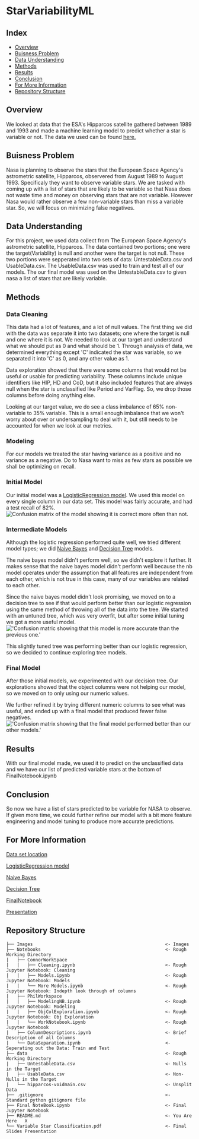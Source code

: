 # StarVariabilityML
## Index
- [Overview](#Overview)
- [Buisness Problem](#buisness-problem)
- [Data Understanding](#data-understanding)
- [Methods](#methods)
- [Results](#methods)
- [Conclusion](#conclusion)
- [For More Information](#for-more-information)
- [Repository Structure](#repository-structure)

## Overview
We looked at data that the ESA's Hipparcos satellite gathered between 1989 and 1993 and made a machine learning model to predict whether a star is variable or not. The data we used can be found [here.](https://www.kaggle.com/datasets/konivat/hipparcos-star-catalog)


## Buisness Problem
Nasa is planning to observe the stars that the European Space Agency's astrometric satellite, Hipparcos, observered from August 1989 to August 1993. Specificaly they want to observe variable stars. We are tasked with coming up with a list of stars that are likely to be variable so that Nasa does not waste time and money on observing stars that are not variable. However Nasa would rather observe a few non-variable stars than miss a variable star. So, we will focus on minimizing false negatives.


## Data Understanding
For this project, we used data collect from The European Space Agency's astrometric satellite, Hipparcos. The data contained two portions; one were the target(Variablity) is null and another were the target is not null. These two portions were sepperated into two sets of data: UntestableData.csv and UsableData.csv. The UsableData.csv was used to train and test all of our models. The our final model was used on the UntestableData.csv to given nasa a list of stars that are likely variable.

## Methods

### Data Cleaning
This data had a lot of features, and a lot of null values. The first thing we did with the data was separate it into two datasets; one where the target is null and one where it is not. We needed to look at our target and understand what we should put as 0 and what should be 1. Through analysis of data, we determined everything except 'C' indicated the star was variable, so we separated it into 'C' as 0, and any other value as 1.

Data exploration showed that there were some columns that would not be useful or usable for predicting variability. These columns include unique identifiers like HIP, HD and CoD, but it also included features that are always null when the star is unclassified like Period and VarFlag. So, we drop those columns before doing anything else.

Looking at our target value, we do see a class imbalance of 65% non-variable to 35% variable. This is a small enough imbalance that we won't worry about over or undersampling to deal with it, but still needs to be accounted for when we look at our metrics.

### Modeling
For our models we treated the star having variance as a positive and no variance as a negative. Do to Nasa want to miss as few stars as possible we shall be optimizing on recall.

### Initial Model
Our initial model was a [LogisticRegression model](https://scikit-learn.org/stable/modules/generated/sklearn.linear_model.LogisticRegression.html). We used this model on every single column in our data set. This model was fairly accurate, and had a test recall of 82%.
![Confusion matrix of the model showing it is correct more often than not.](Images/SinkConfusionMatrix.png)

### Intermediate Models
Although the logistic regression performed quite well, we tried different model types; we did [Naive Bayes](https://scikit-learn.org/stable/modules/naive_bayes.html) and [Decision Tree](https://scikit-learn.org/stable/modules/tree.html) models.

The naive bayes model didn't perform well, so we didn't explore it further. It makes sense that the naive bayes model didn't perform well because the nb model operates under the assumption that all features are independent from each other, which is not true in this case, many of our variables are related to each other.

Since the naive bayes model didn't look promising, we moved on to a decision tree to see if that would perform better than our logistic regression using the same method of throwing all of the data into the tree. We started with an untuned tree, which was very overfit, but after some initial tuning we got a more useful model.
!['Confusion matric showing that this model is more accurate than the previous one.'](Images/SinkTreeConfusionMatrix.png)

This slightly tuned tree was performing better than our logistic regression, so we decided to continue exploring tree models.

### Final Model
After those initial models, we experimented with our decision tree. Our explorations showed that the object columns were not helping our model, so we moved on to only using our numeric values.

We further refined it by trying different numeric columns to see what was useful, and ended up with a final model that produced fewer false negatives.
!['Confusion matrix showing that the final model performed better than our other models.'](Images/FinalConfusionMatrix.png)

## Results
With our final model made, we used it to predict on the unclassified data and we have our list of predicted variable stars at the bottom of FinalNotebook.ipynb

## Conclusion
So now we have a list of stars predicted to be variable for NASA to observe. If given more time, we could further refine our model with a bit more feature engineering and model tuning to produce more accurate predictions.

## For More Information
[Data set location](https://www.kaggle.com/datasets/konivat/hipparcos-star-catalog)

[LogisticRegression model](https://scikit-learn.org/stable/modules/generated/sklearn.linear_model.LogisticRegression.html)

[Naive Bayes](https://scikit-learn.org/stable/modules/naive_bayes.html)

[Decision Tree](https://scikit-learn.org/stable/modules/tree.html)

[FinalNotebook](https://github.com/pjlannoo/StarVariabilityML/blob/main/FinalNotebook.ipynb)

[Presentation](https://github.com/pjlannoo/StarVariabilityML/blob/main/Variable%20Star%20Classification.pdf)
## Repository Structure

```
├── Images                                                  <- Images
├── Notebooks                                               <- Rough Working Directory
|   ├── ConnorWorkSpace
|   |   ├── Cleaning.ipynb                                  <- Rough Jupyter Notebook: Cleaning
|   |   ├── Models.ipynb                                    <- Rough Jupyter Notebook: Models
|   |   └── More Models.ipynb                               <- Rough Jupyter Notebook: Indepth look through of columns
|   ├── PhilWorkspace
|   |   ├── ModelingNB.ipynb                                <- Rough Jupyter Notebook: Modeling
|   |   ├── ObjColExploration.ipynb                         <- Rough Jupyter Notebook: Obj Exploration
|   |   └── WorkNotebook.ipynb                              <- Rough Jupyter Notebook
|   ├── ColumnDescriptions.ipynb                            <- Brief Description of all Columns
|   └── DataSeparation.ipynb                                <- Seperating out the Data: Train and Test
├── data                                                    <- Rough Working Directory
|   ├── UntestableData.csv                                  <- Nulls in the Target
|   ├── UsableData.csv                                      <- Non-Nulls in the Target
|   └── hipparcos-voidmain.csv                              <- Unsplit Data
├── .gitignore                                              <- Standard python gitignore file
├── Final NoteBook.ipynb                                    <- Final Jupyter Notebook
├── README.md                                               <- You Are Here   X 
└── Variable Star Classification.pdf                        <- Final Slides Presentation
```